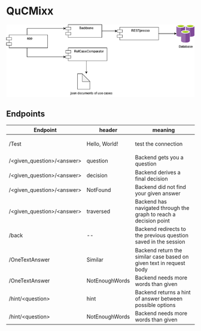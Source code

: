 # QuCMixx

![QuCMixx architecture](img/QuCMixx.png)

## Endpoints
| Endpoint      | header |   meaning |
| ------------------------------ | ----------- | -------|
| /Test      | <p>Hello, World!</p>| test the connection |
| /<given_question>/&lt;answer&gt;   | question | Backend gets you a question |
| /<given_question>/&lt;answer&gt;  | decision | Backend derives a final decision |
| /<given_question>/&lt;answer&gt;  | NotFound | Backend did not find your given answer |
| /<given_question>/&lt;answer&gt;  | traversed | Backend has navigated through the graph to reach a decision point |
| /back | -- | Backend redirects to the previous question saved in the session |
| /OneTextAnswer | Similar | Backend return the similar case based on given text in request body |
| /OneTextAnswer | NotEnoughWords | Backend needs more words than given |
| /hint/&lt;question&gt; | hint | Backend returns a hint of answer between possible options |
| /hint/&lt;question&gt; | NotEnoughWords | Backend needs more words than given |